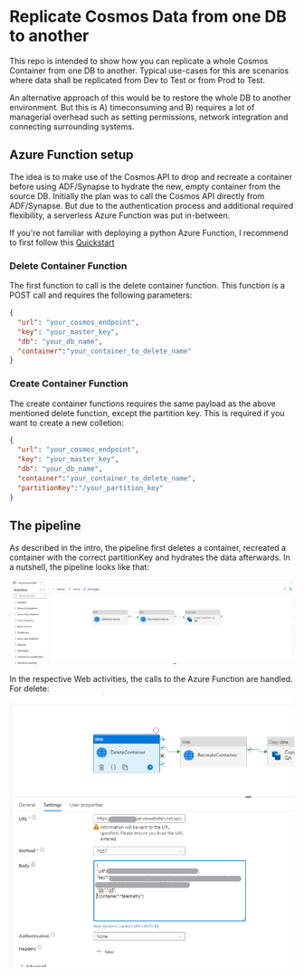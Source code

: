# Replicate Cosmos Data from one DB to another
This repo is intended to show how you can replicate a whole Cosmos Container from one DB to another. Typical use-cases for this are scenarios where data shall be replicated from Dev to Test or from Prod to Test. 

An alternative approach of this would be to restore the whole DB to another environment. But this is A) timeconsuming and B) requires a lot of managerial overhead such as setting permissions, network integration and connecting surrounding systems.

## Azure Function setup
The idea is to make use of the Cosmos API to drop and recreate a container before using ADF/Synapse to hydrate the new, empty container from the source DB. Initially the plan was to call the Cosmos API directly from ADF/Synapse. But due to the authentication process and additional required flexibility, a serverless Azure Function was put in-between.

If you're not familiar with deploying a python Azure Function, I recommend to first follow this [Quickstart](https://learn.microsoft.com/en-us/azure/azure-functions/create-first-function-vs-code-python?pivots=python-mode-configuration)

### Delete Container Function
The first function to call is the delete container function. This function is a POST call and requires the following parameters:

```json
{
  "url": "your_cosmos_endpoint",
  "key": "your_master_key",
  "db": "your_db_name",
  "container":"your_container_to_delete_name"
}
```

### Create Container Function
The create container functions requires the same payload as the above mentioned delete function, except the partition key. This is required if you want to create a new colletion:

```json
{
  "url": "your_cosmos_endpoint",
  "key": "your_master_key",
  "db": "your_db_name",
  "container":"your_container_to_delete_name",
  "partitionKey":"/your_partition_key"
}
```

## The pipeline
As described in the intro, the pipeline first deletes a container, recreated a container with the correct partitionKey and hydrates the data afterwards. In a nutshell, the pipeline looks like that:

![pipeline](images\overview.png)

In the respective Web activities, the calls to the Azure Function are handled.
For delete:
![delete](images\delete.png)
